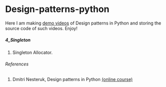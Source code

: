# Design-patterns-python
Here I am making [demo videos](https://www.youtube.com/playlist?list=PLkR73Lvlj47mJvcvSavhPjoLgt7Ym8f1h) of Design patterns in Python
and storing the source code of such videos. Enjoy!

##### 4_Singleton
1. Singleton Allocator.


###### References
1. Dmitri Nesteruk, Design patterns in Python [(online course)](https://www.udemy.com/course/design-patterns-python)